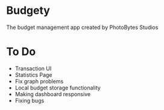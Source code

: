 # Budgety

The budget management app created by PhotoBytes Studios

# To Do

* Transaction UI
* Statistics Page
* Fix graph problems
* Local budget storage functionality
* Making dashboard responsive
* Fixing bugs
